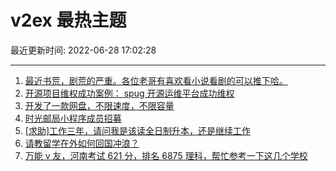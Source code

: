 # v2ex 最热主题

最近更新时间: 2022-06-28 17:02:28

--- 
1. [最近书荒，剧荒的严重。各位老哥有喜欢看小说看剧的可以推下哈。](https://www.v2ex.com/t/862603) 
2. [开源项目维权成功案例： spug 开源运维平台成功维权](https://www.v2ex.com/t/862599) 
3. [开发了一款网盘，不限速度，不限容量](https://www.v2ex.com/t/862608) 
4. [时光邮局小程序成员招募](https://www.v2ex.com/t/862632) 
5. [[求助]工作三年，请问我是该读全日制升本，还是继续工作](https://www.v2ex.com/t/862648) 
6. [请教留学在外如何回国冲浪？](https://www.v2ex.com/t/862636) 
7. [万能 v 友，河南考试 621 分，排名 6875 理科，帮忙参考一下这几个学校](https://www.v2ex.com/t/862656) 
